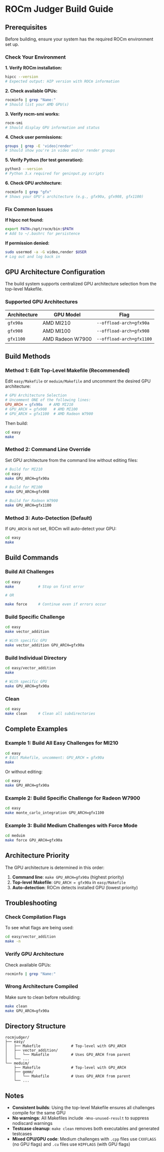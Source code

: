 # ROCm Judger Build Guide

## Prerequisites

Before building, ensure your system has the required ROCm environment set up.

### Check Your Environment

**1. Verify ROCm installation:**
```bash
hipcc --version
# Expected output: HIP version with ROCm information
```

**2. Check available GPUs:**
```bash
rocminfo | grep "Name:"
# Should list your AMD GPU(s)
```

**3. Verify rocm-smi works:**
```bash
rocm-smi
# Should display GPU information and status
```

**4. Check user permissions:**
```bash
groups | grep -E 'video|render'
# Should show you're in video and/or render groups
```

**5. Verify Python (for test generation):**
```bash
python3 --version
# Python 3.x required for geninput.py scripts
```

**6. Check GPU architecture:**
```bash
rocminfo | grep "gfx"
# Shows your GPU's architecture (e.g., gfx90a, gfx908, gfx1100)
```

### Fix Common Issues

**If hipcc not found:**
```bash
export PATH=/opt/rocm/bin:$PATH
# Add to ~/.bashrc for persistence
```

**If permission denied:**
```bash
sudo usermod -a -G video,render $USER
# Log out and log back in
```

## GPU Architecture Configuration

The build system supports centralized GPU architecture selection from the top-level Makefile.

### Supported GPU Architectures

| Architecture | GPU Model | Flag |
|-------------|-----------|------|
| `gfx90a` | AMD MI210 | `--offload-arch=gfx90a` |
| `gfx908` | AMD MI100 | `--offload-arch=gfx908` |
| `gfx1100` | AMD Radeon W7900 | `--offload-arch=gfx1100` |

## Build Methods

### Method 1: Edit Top-Level Makefile (Recommended)

Edit `easy/Makefile` or `meduim/Makefile` and uncomment the desired GPU architecture:

```makefile
# GPU Architecture Selection
# Uncomment ONE of the following lines:
GPU_ARCH = gfx90a   # AMD MI210
# GPU_ARCH = gfx908   # AMD MI100
# GPU_ARCH = gfx1100  # AMD Radeon W7900
```

Then build:
```bash
cd easy
make
```

### Method 2: Command Line Override

Set GPU architecture from the command line without editing files:

```bash
# Build for MI210
cd easy
make GPU_ARCH=gfx90a

# Build for MI100
make GPU_ARCH=gfx908

# Build for Radeon W7900
make GPU_ARCH=gfx1100
```

### Method 3: Auto-Detection (Default)

If `GPU_ARCH` is not set, ROCm will auto-detect your GPU:

```bash
cd easy
make
```

## Build Commands

### Build All Challenges

```bash
cd easy
make           # Stop on first error

# OR

make force     # Continue even if errors occur
```

### Build Specific Challenge

```bash
cd easy
make vector_addition

# With specific GPU
make vector_addition GPU_ARCH=gfx90a
```

### Build Individual Directory

```bash
cd easy/vector_addition
make

# With specific GPU
make GPU_ARCH=gfx90a
```

### Clean

```bash
cd easy
make clean     # Clean all subdirectories
```

## Complete Examples

### Example 1: Build All Easy Challenges for MI210
```bash
cd easy
# Edit Makefile, uncomment: GPU_ARCH = gfx90a
make
```

Or without editing:
```bash
cd easy
make GPU_ARCH=gfx90a
```

### Example 2: Build Specific Challenge for Radeon W7900
```bash
cd easy
make monte_carlo_integration GPU_ARCH=gfx1100
```

### Example 3: Build Medium Challenges with Force Mode
```bash
cd meduim
make force GPU_ARCH=gfx90a
```

## Architecture Priority

The GPU architecture is determined in this order:

1. **Command line**: `make GPU_ARCH=gfx90a` (highest priority)
2. **Top-level Makefile**: `GPU_ARCH = gfx90a` in `easy/Makefile`
3. **Auto-detection**: ROCm detects installed GPU (lowest priority)

## Troubleshooting

### Check Compilation Flags
To see what flags are being used:
```bash
cd easy/vector_addition
make -n
```

### Verify GPU Architecture
Check available GPUs:
```bash
rocminfo | grep "Name:"
```

### Wrong Architecture Compiled
Make sure to clean before rebuilding:
```bash
make clean
make GPU_ARCH=gfx90a
```

## Directory Structure

```
rocmjudger/
├── easy/
│   ├── Makefile              # Top-level with GPU_ARCH
│   ├── vector_addition/
│   │   └── Makefile          # Uses GPU_ARCH from parent
│   └── ...
└── meduim/
    ├── Makefile              # Top-level with GPU_ARCH
    ├── gemm/
    │   └── Makefile          # Uses GPU_ARCH from parent
    └── ...
```

## Notes

- **Consistent builds**: Using the top-level Makefile ensures all challenges compile for the same GPU
- **No warnings**: All Makefiles include `-Wno-unused-result` to suppress nodiscard warnings
- **Testcase cleanup**: `make clean` removes both executables and generated testcases
- **Mixed CPU/GPU code**: Medium challenges with `.cpp` files use `CXXFLAGS` (no GPU flags) and `.cu` files use `HIPFLAGS` (with GPU flags)
